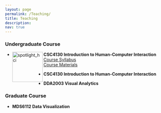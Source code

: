 ```yaml
---
layout: page
permalink: /Teaching/
title: Teaching
description: 
nav: true
---
```


<div class="Teaching">

 <h3> Undergraduate Course </h3>
 <ul>
  <li>
  <div class="img"><img class="img_responsive" src="http://stevenhan1991.github.io/assets/img/courses/HCI.jpeg" style="border:1px solid black width:200px;height:100px;" alt="spotlight_hci" align="left">
</div>
  <div class="text">
    <div class="title"><a name="HCI"><b>CSC4130 Introduction to Human-Computer Interaction</b></a>
    </div> 
   <div>
    <span class="tag"><a href="http://stevenhan1991.github.io/assets/pdf/DL4SciVis.pdf">Course Syllabus</a></span>
   </div>
   <div>
    <span class="tag"><a href="http://stevenhan1991.github.io/assets/pdf/DL4SciVis.pdf">Course Materials</a></span>
   </div>
   </li>
 <li><p><b>CSC4130 Introduction to Human-Computer Interaction</b></p></li>
  <li><p><b>DDA2003 Visual Analytics </b></p>
</li>
 </ul>
 
 <h3> Graduate Course</h3>
 <ul>
 <li><p><b>MDS6112 Data Visualization </b></p></li> 
 </ul>
</div>


